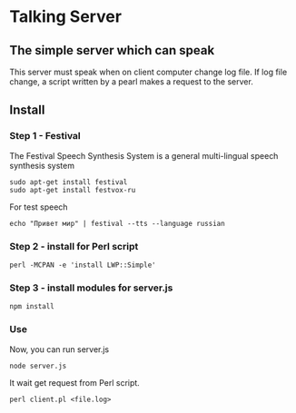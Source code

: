 # Talking Server

## The simple server which can speak

This server must speak when on client computer change log file.
If log file change, a script written by a pearl makes a request to the server.

## Install

### Step 1 - Festival
The Festival Speech Synthesis System is a
general multi-lingual speech synthesis system
```
sudo apt-get install festival
sudo apt-get install festvox-ru
```
For test speech
```
echo "Привет мир" | festival --tts --language russian
```
### Step 2 - install for Perl script
```
perl -MCPAN -e 'install LWP::Simple'
```
### Step 3 - install modules for server.js
```
npm install
```
### Use

Now, you can run server.js
```
node server.js
```
It wait get request from Perl script.
```
perl client.pl <file.log>
```
